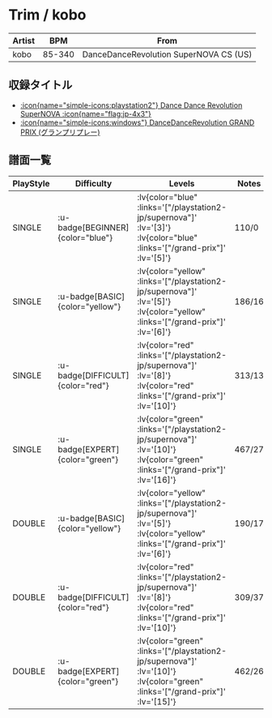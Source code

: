 # Trim / kobo

|Artist|BPM|From|
|------|---|----|
|kobo|85-340|DanceDanceRevolution SuperNOVA CS (US)|

## 収録タイトル

- [ :icon{name="simple-icons:playstation2"} Dance Dance Revolution SuperNOVA :icon{name="flag:jp-4x3"} ](/playstation2-jp/supernova)
- [ :icon{name="simple-icons:windows"} DanceDanceRevolution GRAND PRIX (グランプリプレー)](/grand-prix)

## 譜面一覧

|PlayStyle|Difficulty|Levels|Notes|Movie|
|---------|----------|------|-----|-----|
|SINGLE| :u-badge[BEGINNER]{color="blue"} | :lv{color="blue" :links='["/playstation2-jp/supernova"]' :lv='[3]'}  :lv{color="blue" :links='["/grand-prix"]' :lv='[5]'} |110/0||
|SINGLE| :u-badge[BASIC]{color="yellow"} | :lv{color="yellow" :links='["/playstation2-jp/supernova"]' :lv='[5]'}  :lv{color="yellow" :links='["/grand-prix"]' :lv='[6]'} |186/16||
|SINGLE| :u-badge[DIFFICULT]{color="red"} | :lv{color="red" :links='["/playstation2-jp/supernova"]' :lv='[8]'}  :lv{color="red" :links='["/grand-prix"]' :lv='[10]'} |313/13||
|SINGLE| :u-badge[EXPERT]{color="green"} | :lv{color="green" :links='["/playstation2-jp/supernova"]' :lv='[10]'}  :lv{color="green" :links='["/grand-prix"]' :lv='[16]'} |467/27||
|DOUBLE| :u-badge[BASIC]{color="yellow"} | :lv{color="yellow" :links='["/playstation2-jp/supernova"]' :lv='[5]'}  :lv{color="yellow" :links='["/grand-prix"]' :lv='[6]'} |190/17||
|DOUBLE| :u-badge[DIFFICULT]{color="red"} | :lv{color="red" :links='["/playstation2-jp/supernova"]' :lv='[8]'}  :lv{color="red" :links='["/grand-prix"]' :lv='[10]'} |309/37||
|DOUBLE| :u-badge[EXPERT]{color="green"} | :lv{color="green" :links='["/playstation2-jp/supernova"]' :lv='[10]'}  :lv{color="green" :links='["/grand-prix"]' :lv='[15]'} |462/26||
